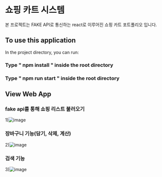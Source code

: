 # 쇼핑 카트 시스템
본 프로젝트는 FAKE API로 통신하는 react로 이루어진 쇼핑 카트 포트폴리오 입니다. 


## To use this application

In the project directory, you can run:


### Type " npm install " inside the root directory
### Type " npm run start " inside the root directory





## View Web App

### fake api를 통해 쇼핑 리스트 불러오기
1)![image](https://user-images.githubusercontent.com/87194565/132991684-f36f5417-fc88-48ad-a885-11b5a89c305b.png)

### 장바구니 기능(담기, 삭제, 계산)
2)![image](https://user-images.githubusercontent.com/87194565/132991705-6022b279-d828-4f22-8839-b18435433de3.png)

### 검색 기능
3)![image](https://user-images.githubusercontent.com/87194565/132991713-b21828a4-99df-4675-a66a-e1cb51f02907.png)


